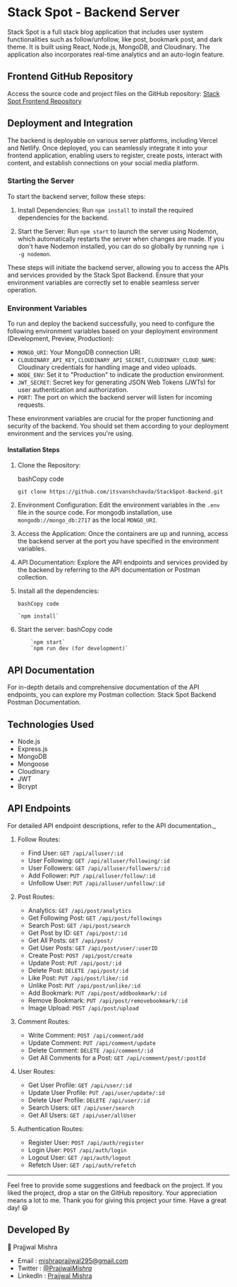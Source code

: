 # Stack Spot - Backend Server

Stack Spot is a full stack blog application that includes user system functionalities such as follow/unfollow, like post, bookmark post, and dark theme. It is built using React, Node.js, MongoDB, and Cloudinary. The application also incorporates real-time analytics and an auto-login feature.

## Frontend GitHub Repository

Access the source code and project files on the GitHub repository: [Stack Spot Frontend Repository](https://github.com/itsvanshchavda/StackSpot-Frontend)

## Deployment and Integration

The backend is deployable on various server platforms, including Vercel and Netlify. Once deployed, you can seamlessly integrate it into your frontend application, enabling users to register, create posts, interact with content, and establish connections on your social media platform.

### Starting the Server

To start the backend server, follow these steps:

1.  Install Dependencies: Run `npm install` to install the required dependencies for the backend.

2.  Start the Server: Run `npm start` to launch the server using Nodemon, which automatically restarts the server when changes are made. If you don't have Nodemon installed, you can do so globally by running `npm i -g nodemon`.

These steps will initiate the backend server, allowing you to access the APIs and services provided by the Stack Spot Backend. Ensure that your environment variables are correctly set to enable seamless server operation.

### Environment Variables

To run and deploy the backend successfully, you need to configure the following environment variables based on your deployment environment (Development, Preview, Production):

- `MONGO_URI`: Your MongoDB connection URI.
- `CLOUDINARY_API_KEY`, `CLOUDINARY_API_SECRET`, `CLOUDINARY_CLOUD_NAME`: Cloudinary credentials for handling image and video uploads.
- `NODE_ENV`: Set it to "Production" to indicate the production environment.
- `JWT_SECRET`: Secret key for generating JSON Web Tokens (JWTs) for user authentication and authorization.
- `PORT`: The port on which the backend server will listen for incoming requests.

These environment variables are crucial for the proper functioning and security of the backend. You should set them according to your deployment environment and the services you're using.

#### Installation Steps

1.  Clone the Repository:

    bashCopy code

    `git clone https://github.com/itsvanshchavda/StackSpot-Backend.git`

2.  Environment Configuration: Edit the environment variables in the `.env` file in the source code. For mongodb installation, use `mongodb://mongo_db:2717` as the local `MONGO_URI`.

3.  Access the Application: Once the containers are up and running, access the backend server at the port you have specified in the environment variables.

4.  API Documentation: Explore the API endpoints and services provided by the backend by referring to the API documentation or Postman collection.

5.  Install all the dependencies:

        bashCopy code

        `npm install`

6.  Start the server:
    bashCopy code

            `npm start`
            `npm run dev (for development)`

## API Documentation

For in-depth details and comprehensive documentation of the API endpoints, you can explore my Postman collection: Stack Spot Backend Postman Documentation.

## Technologies Used

- Node.js
- Express.js
- MongoDB
- Mongoose
- Cloudinary
- JWT
- Bcrypt

## API Endpoints

For detailed API endpoint descriptions, refer to the API documentation.\_

1.  Follow Routes:

    - Find User: `GET /api/alluser/:id`
    - User Following: `GET /api/alluser/following/:id`
    - User Followers: `GET /api/alluser/followers/:id`
    - Add Follower: `PUT /api/alluser/follow/:id`
    - Unfollow User: `PUT /api/alluser/unfollow/:id`

2.  Post Routes:

    - Analytics: `GET /api/post/analytics`
    - Get Following Post: `GET /api/post/followings`
    - Search Post: `GET /api/post/search`
    - Get Post by ID: `GET /api/post/:id`
    - Get All Posts: `GET /api/post/`
    - Get User Posts: `GET /api/post/user/:userID`
    - Create Post: `POST /api/post/create`
    - Update Post: `PUT /api/post/:id`
    - Delete Post: `DELETE /api/post/:id`
    - Like Post: `PUT /api/post/like/:id`
    - Unlike Post: `PUT /api/post/unlike/:id`
    - Add Bookmark: `PUT /api/post/addbookmark/:id`
    - Remove Bookmark: `PUT /api/post/removebookmark/:id`
    - Image Upload: `POST /api/post/upload`

3.  Comment Routes:

    - Write Comment: `POST /api/comment/add`
    - Update Comment: `PUT /api/comment/update`
    - Delete Comment: `DELETE /api/comment/:id`
    - Get All Comments for a Post: `GET /api/comment/post/:postId`

4.  User Routes:

    - Get User Profile: `GET /api/user/:id`
    - Update User Profile: `PUT /api/user/update/:id`
    - Delete User Profile: `DELETE /api/user/:id`
    - Search Users: `GET /api/user/search`
    - Get All Users: `GET /api/user/allUser`

5.  Authentication Routes:

    - Register User: `POST /api/auth/register`
    - Login User: `POST /api/auth/login`
    - Logout User: `GET /api/auth/logout`
    - Refetch User: `GET /api/auth/refetch`

---

Feel free to provide some suggestions and feedback on the project. If you liked the project, drop a star on the GitHub repository. Your appreciation means a lot to me. Thank you for giving this project your time. Have a great day! 😃


## Developed By

👤 Prajjwal Mishra

- Email : mishraprajjwal295@gmail.com
- Twitter : [@Prajjwal*Mishra*](https://twitter.com/Prajjwal295)
- LinkedIn : [Prajjwal Mishra](https://www.linkedin.com/in/prajjwal295)

